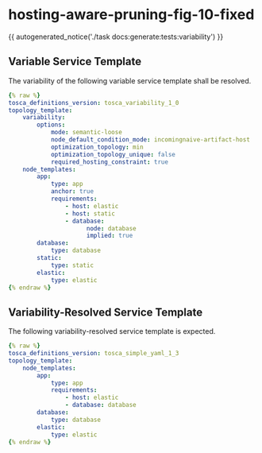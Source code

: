 # hosting-aware-pruning-fig-10-fixed

{{ autogenerated_notice('./task docs:generate:tests:variability') }}


## Variable Service Template

The variability of the following variable service template shall be resolved.

```yaml linenums="1"
{% raw %}
tosca_definitions_version: tosca_variability_1_0
topology_template:
    variability:
        options:
            mode: semantic-loose
            node_default_condition_mode: incomingnaive-artifact-host
            optimization_topology: min
            optimization_topology_unique: false
            required_hosting_constraint: true
    node_templates:
        app:
            type: app
            anchor: true
            requirements:
                - host: elastic
                - host: static
                - database:
                      node: database
                      implied: true
        database:
            type: database
        static:
            type: static
        elastic:
            type: elastic
{% endraw %}
```




## Variability-Resolved Service Template

The following variability-resolved service template is expected.

```yaml linenums="1"
{% raw %}
tosca_definitions_version: tosca_simple_yaml_1_3
topology_template:
    node_templates:
        app:
            type: app
            requirements:
                - host: elastic
                - database: database
        database:
            type: database
        elastic:
            type: elastic
{% endraw %}
```

